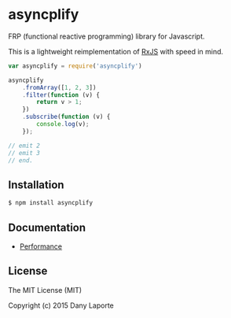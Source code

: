 # asyncplify
FRP (functional reactive programming) library for Javascript.

This is a lightweight reimplementation of [RxJS](https://github.com/Reactive-Extensions/RxJS) with speed in mind.

```js
var asyncplify = require('asyncplify')

asyncplify
    .fromArray([1, 2, 3])
    .filter(function (v) {
        return v > 1;
    })
    .subscribe(function (v) {
        console.log(v);
    });

// emit 2
// emit 3
// end.
```

## Installation

```bash
$ npm install asyncplify
```

## Documentation
- [Performance](https://github.com/danylaporte/asyncplify/tree/master/perf)


## License ##
The MIT License (MIT)

Copyright (c) 2015 Dany Laporte